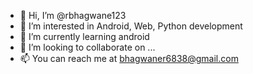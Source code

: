 - 👋 Hi, I’m @rbhagwane123
- 👀 I’m interested in Android, Web, Python development 
- 🌱 I’m currently learning android
- 💞️ I’m looking to collaborate on ...
- 📫 You can reach me at bhagwaner6838@gmail.com

<!---
rbhagwane123/rbhagwane123 is a ✨ special ✨ repository because its `README.md` (this file) appears on your GitHub profile.
You can click the Preview link to take a look at your changes.
--->

